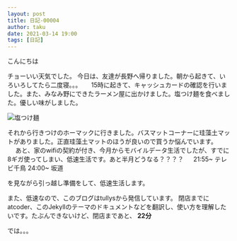 ```yaml
---
layout: post
title: 日記-00004
author: taku
date: 2021-03-14 19:00
tags: [日記]
---
```


こんにちは

チョーいい天気でした。
今日は、友達が長野へ帰りました。朝から起きて、いろいろしてたら二度寝。。。
　
15時に起きて、キャッシュカードの確認を行いました。また、みなみ野にできたラーメン屋に出かけました。塩つけ麺を食べました。優しい味がしました。

![塩つけ麺](https://i.imgur.com/TRH7hpD.jpg)

それから行きつけのホーマックに行きました。バスマットコーナーに珪藻土マットがありました。正直珪藻土マットのほうが良いので買うか悩んでいます。
　
あと、家のwifiの契約が付き、今月からモバイルデータ生活でしたが、すでに8ギガ使ってしまい、低速生活です。あと半月どうなる？？？？
　
21:55~ テレビ千鳥
24:00~ 坂道

を見ながら引っ越し準備をして、低速生活します。

また、低速なので、このブログはtullysから発信しています。
閉店までにatcoder、このJekyllのテーマのドキュメントなどを翻訳し、使い方を理解したいです。たぶんできないけど、閉店まであと、 **22分** 

では。。。